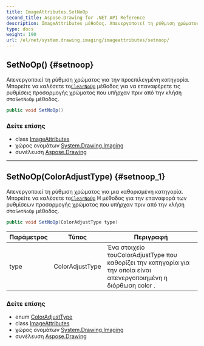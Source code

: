 ```yaml
---
title: ImageAttributes.SetNoOp
second_title: Aspose.Drawing for .NET API Reference
description: ImageAttributes μέθοδος. Απενεργοποιεί τη ρύθμιση χρώματος για την προεπιλεγμένη κατηγορία. Μπορείτε να καλέσετε τοClearNoOp μέθοδος για να επαναφέρετε τις ρυθμίσεις προσαρμογής χρώματος που υπήρχαν πριν από την κλήση στοSetNoOp μέθοδος.
type: docs
weight: 190
url: /el/net/system.drawing.imaging/imageattributes/setnoop/
---
```

## SetNoOp() {#setnoop}

Απενεργοποιεί τη ρύθμιση χρώματος για την προεπιλεγμένη κατηγορία. Μπορείτε να καλέσετε το[`ClearNoOp`](../clearnoop/) μέθοδος για να επαναφέρετε τις ρυθμίσεις προσαρμογής χρώματος που υπήρχαν πριν από την κλήση στο`SetNoOp` μέθοδος.

```csharp
public void SetNoOp()
```

### Δείτε επίσης

* class [ImageAttributes](../)
* χώρος ονομάτων [System.Drawing.Imaging](../../imageattributes/)
* συνέλευση [Aspose.Drawing](../../../)

---

## SetNoOp(ColorAdjustType) {#setnoop_1}

Απενεργοποιεί τη ρύθμιση χρώματος για μια καθορισμένη κατηγορία. Μπορείτε να καλέσετε το[`ClearNoOp`](../clearnoop/) Η μέθοδος για την επαναφορά των ρυθμίσεων προσαρμογής χρώματος που υπήρχαν πριν από την κλήση στο`SetNoOp` μέθοδος.

```csharp
public void SetNoOp(ColorAdjustType type)
```

| Παράμετρος | Τύπος | Περιγραφή |
| --- | --- | --- |
| type | ColorAdjustType | Ένα στοιχείο τουColorAdjustType που καθορίζει την κατηγορία για την οποία είναι απενεργοποιημένη η διόρθωση color . |

### Δείτε επίσης

* enum [ColorAdjustType](../../coloradjusttype/)
* class [ImageAttributes](../)
* χώρος ονομάτων [System.Drawing.Imaging](../../imageattributes/)
* συνέλευση [Aspose.Drawing](../../../)


